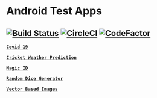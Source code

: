 # Android Test Apps
[![Build Status](https://crazyuploader.semaphoreci.com/badges/Android_Test_Apps.svg)](https://crazyuploader.semaphoreci.com/projects/Android_Test_Apps) [![CircleCI](https://circleci.com/gh/crazyuploader/Android_Test_Apps/tree/master.svg?style=svg)](https://circleci.com/gh/crazyuploader/Android_Test_Apps/tree/master) [![CodeFactor](https://www.codefactor.io/repository/github/crazyuploader/android_test_apps/badge)](https://www.codefactor.io/repository/github/crazyuploader/android_test_apps)
---

**[`Covid 19`](Covid19)**

**[`Cricket Weather Prediction`](CricketWeatherPrediction)**

**[`Magic ID`](MagicID)**

**[`Random Dice Generator`](RandomDiceGenerator)**

**[`Vector Based Images`](VectorBasedImages)**
